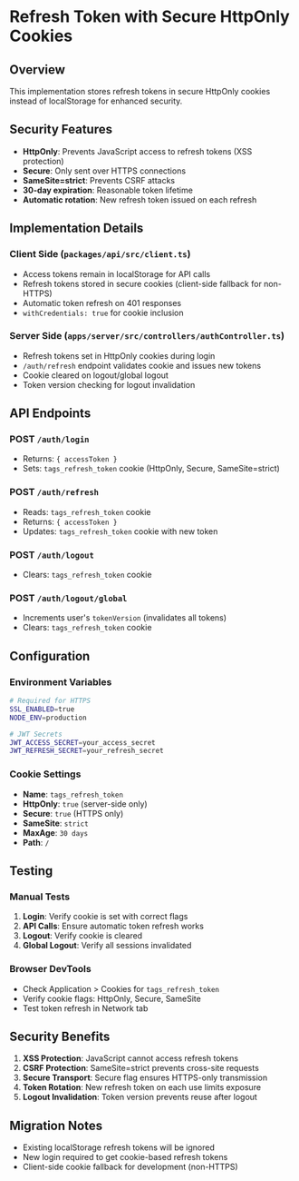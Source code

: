 # Refresh Token with Secure HttpOnly Cookies

## Overview
This implementation stores refresh tokens in secure HttpOnly cookies instead of localStorage for enhanced security.

## Security Features
- **HttpOnly**: Prevents JavaScript access to refresh tokens (XSS protection)
- **Secure**: Only sent over HTTPS connections
- **SameSite=strict**: Prevents CSRF attacks
- **30-day expiration**: Reasonable token lifetime
- **Automatic rotation**: New refresh token issued on each refresh

## Implementation Details

### Client Side (`packages/api/src/client.ts`)
- Access tokens remain in localStorage for API calls
- Refresh tokens stored in secure cookies (client-side fallback for non-HTTPS)
- Automatic token refresh on 401 responses
- `withCredentials: true` for cookie inclusion

### Server Side (`apps/server/src/controllers/authController.ts`)
- Refresh tokens set in HttpOnly cookies during login
- `/auth/refresh` endpoint validates cookie and issues new tokens
- Cookie cleared on logout/global logout
- Token version checking for logout invalidation

## API Endpoints

### POST `/auth/login`
- Returns: `{ accessToken }`
- Sets: `tags_refresh_token` cookie (HttpOnly, Secure, SameSite=strict)

### POST `/auth/refresh`
- Reads: `tags_refresh_token` cookie
- Returns: `{ accessToken }`
- Updates: `tags_refresh_token` cookie with new token

### POST `/auth/logout`
- Clears: `tags_refresh_token` cookie

### POST `/auth/logout/global`
- Increments user's `tokenVersion` (invalidates all tokens)
- Clears: `tags_refresh_token` cookie

## Configuration

### Environment Variables
```bash
# Required for HTTPS
SSL_ENABLED=true
NODE_ENV=production

# JWT Secrets
JWT_ACCESS_SECRET=your_access_secret
JWT_REFRESH_SECRET=your_refresh_secret
```

### Cookie Settings
- **Name**: `tags_refresh_token`
- **HttpOnly**: `true` (server-side only)
- **Secure**: `true` (HTTPS only)
- **SameSite**: `strict`
- **MaxAge**: `30 days`
- **Path**: `/`

## Testing

### Manual Tests
1. **Login**: Verify cookie is set with correct flags
2. **API Calls**: Ensure automatic token refresh works
3. **Logout**: Verify cookie is cleared
4. **Global Logout**: Verify all sessions invalidated

### Browser DevTools
- Check Application > Cookies for `tags_refresh_token`
- Verify cookie flags: HttpOnly, Secure, SameSite
- Test token refresh in Network tab

## Security Benefits
1. **XSS Protection**: JavaScript cannot access refresh tokens
2. **CSRF Protection**: SameSite=strict prevents cross-site requests
3. **Secure Transport**: Secure flag ensures HTTPS-only transmission
4. **Token Rotation**: New refresh token on each use limits exposure
5. **Logout Invalidation**: Token version prevents reuse after logout

## Migration Notes
- Existing localStorage refresh tokens will be ignored
- New login required to get cookie-based refresh tokens
- Client-side cookie fallback for development (non-HTTPS)

